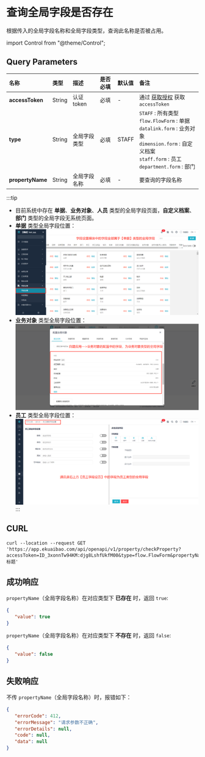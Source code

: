 # 查询全局字段是否存在
根据传入的全局字段名称和全局字段类型，查询此名称是否被占用。

import Control from "@theme/Control";

<Control
method="GET"
url="/api/openapi/v1/property/checkProperty"
/>

## Query Parameters

| 名称 | 类型 | 描述 | 是否必填 | 默认值 | 备注 |
| :--- | :--- | :--- | :--- |:--- | :--- |
| **accessToken**  | String | 认证token  | 必填  | - | 通过 [获取授权](/docs/open-api/getting-started/auth) 获取 `accessToken` |
| **type**         | String | 全局字段类型 | 必填  | STAFF | `STAFF` : 所有类型<br/>`flow.FlowForm` : 单据<br/>`datalink.form` : 业务对象<br/>`dimension.form` : 自定义档案<br/>`staff.form` : 员工<br/>`department.form` : 部门 | 
| **propertyName** | String | 全局字段名称 | 必填  | - | 要查询的字段名称 |

:::tip
 - 目前系统中存在 **单据**、**业务对象**、**人员** 类型的全局字段页面，**自定义档案**、**部门** 类型的全局字段无系统页面。
 - **单据** 类型全局字段位置：
   ![单据类型全局字段](../forms/images/单据类型全局字段.png)
 - **业务对象** 类型全局字段位置：
   ![业务对象类型全局字段](../forms/images/业务对象类型全局字段.png)
 - **员工** 类型全局字段位置：
   ![员工类型全局字段](../forms/images/员工类型全局字段.png)
:::

## CURL
```shell
curl --location --request GET 'https://app.ekuaibao.com/api/openapi/v1/property/checkProperty?accessToken=ID_3xonnTw94KM:djg8LshfUkfM00&type=flow.FlowForm&propertyName=标题'
```

## 成功响应
`propertyName`（全局字段名称）在对应类型下 **已存在** 时，返回 `true`:
```json
{
   "value": true
}
```

`propertyName`（全局字段名称）在对应类型下 **不存在** 时，返回 `false`:
```json
{
   "value": false
}
```
## 失败响应
不传 `propertyName`（全局字段名称）时，报错如下：
```json
{
   "errorCode": 412,
   "errorMessage": "请求参数不正确",
   "errorDetails": null,
   "code": null,
   "data": null
}
```

